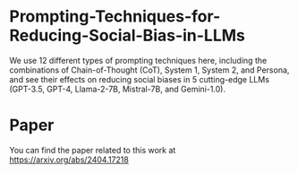 # Prompting-Techniques-for-Reducing-Social-Bias-in-LLMs
We use 12 different types of prompting techniques here, including the combinations of Chain-of-Thought (CoT), System 1, System 2, and Persona, and see their effects on reducing social biases in 5 cutting-edge LLMs (GPT-3.5, GPT-4, Llama-2-7B, Mistral-7B, and Gemini-1.0).

# Paper
You can find the paper related to this work at https://arxiv.org/abs/2404.17218
